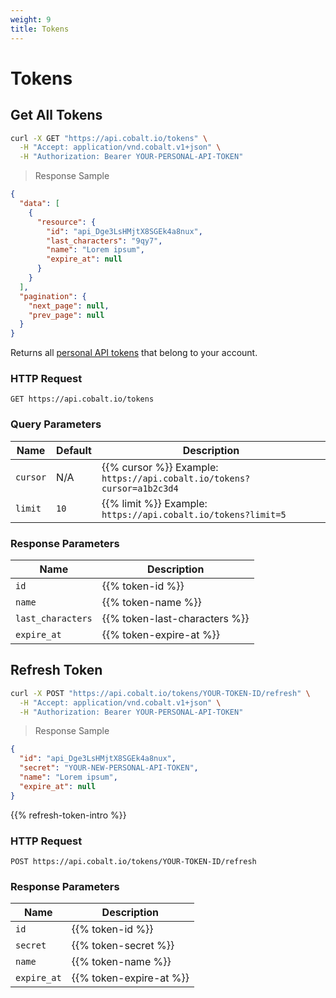 ```yaml
---
weight: 9
title: Tokens
---
```


# Tokens

## Get All Tokens

```sh
curl -X GET "https://api.cobalt.io/tokens" \
  -H "Accept: application/vnd.cobalt.v1+json" \
  -H "Authorization: Bearer YOUR-PERSONAL-API-TOKEN"
```

> Response Sample

```json
{
  "data": [
    {
      "resource": {
        "id": "api_Dge3LsHMjtX8SGEk4a8nux",
        "last_characters": "9qy7",
        "name": "Lorem ipsum",
        "expire_at": null
      }
    }
  ],
  "pagination": {
    "next_page": null,
    "prev_page": null
  }
}
```

Returns all [personal API tokens](.#personal-api-token) that belong to your account.

### HTTP Request

`GET https://api.cobalt.io/tokens`

### Query Parameters

| Name | Default | Description                                                                                                 |
|-----------|---------|-------------------------------------------------------------------------------------------------------------|
| `cursor`  | N/A     | {{% cursor %}} Example: `https://api.cobalt.io/tokens?cursor=a1b2c3d4`            |
| `limit`   | `10`    | {{% limit %}} Example: `https://api.cobalt.io/tokens?limit=5` |

### Response Parameters

| Name             | Description                                                                                          |
|-------------------|------------------------------------------------------------------------------------------------------|
| `id`              | {{% token-id %}}                                               |
| `name`            | {{% token-name %}}                                                                                |
| `last_characters` | {{% token-last-characters %}} |
| `expire_at`       | {{% token-expire-at %}}                                                                     |

## Refresh Token

```sh
curl -X POST "https://api.cobalt.io/tokens/YOUR-TOKEN-ID/refresh" \
  -H "Accept: application/vnd.cobalt.v1+json" \
  -H "Authorization: Bearer YOUR-PERSONAL-API-TOKEN"
```

> Response Sample

```json
{
  "id": "api_Dge3LsHMjtX8SGEk4a8nux",
  "secret": "YOUR-NEW-PERSONAL-API-TOKEN",
  "name": "Lorem ipsum",
  "expire_at": null
}
```

{{% refresh-token-intro %}}

### HTTP Request

`POST https://api.cobalt.io/tokens/YOUR-TOKEN-ID/refresh`

### Response Parameters

| Name       | Description                                                           |
|-------------|-----------------------------------------------------------------------|
| `id`        | {{% token-id %}}            |
| `secret`    | {{% token-secret %}} |
| `name`      | {{% token-name %}}                                                |
| `expire_at` | {{% token-expire-at %}}                                      |
